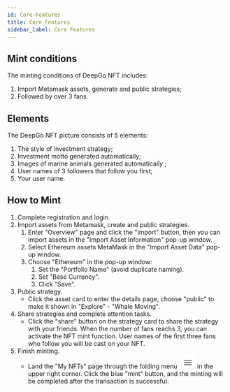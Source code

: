 ```yaml
---
id: Core-Features
title: Core Features
sidebar_label: Core Features
---
```


## Mint conditions
The minting conditions of DeepGo NFT includes: 

1. Import Metamask assets, generate and public strategies; 
1. Followed by over 3 fans.
## Elements 
The DeepGo NFT picture consists of 5 elements: 

1. The style of investment strategy; 
1. Investment motto generated automatically; 
1. Images of marine animals generated automatically ; 
1. User names of 3 followers that follow you first;
1. Your user name.
## How to Mint

1. Complete registration and login.
1. Import assets from Metamask, create and public strategies.
   1. Enter "Overview" page and click the "Import" button, then you can import assets in the "Import Asset Information" pop-up window.
   1. Select Ethereum assets MetaMask in the "Import Asset Data" pop-up window.
   1. Choose "Ethereum" in the pop-up window:
      1. Set the "Portfolio Name" (avoid duplicate naming).
      1. Set "Base Currency".
      1. Click "Save".
3. Public strategy.
   - Click the asset card to enter the details page, choose "public" to make it shown in "Explore" - "Whale Moving".
4. Share strategies and complete attention tasks.
   - Click the "share" button on the strategy card to share the strategy with your friends. When the number of fans reachs 3, you can activate the NFT mint function. User names of the first three fans who follow you will be cast on your NFT.
5. Finish minting.
   - Land the "My NFTs" page through the folding menu ![](/img/menu.png) in the upper right corner. Click the blue "mint" button, and the minting will be completed after the transaction is successful.

